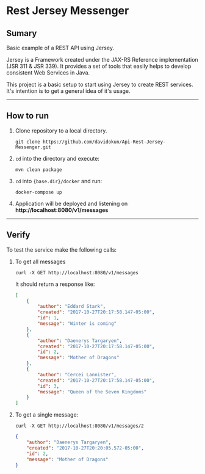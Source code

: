 # Rest Jersey Messenger

## Sumary

Basic example of a REST API using Jersey.
 
Jersey is a Framework created under the JAX-RS Reference implementation (JSR 311 & JSR 339).
It provides a set of tools that easily helps to develop consistent Web Services in Java.

This project is a basic setup to start using Jersey to create REST services. It's intention is to get a general idea of it's usage.

---

## How to run

1. Clone repository to a local directory.

    `git clone https://github.com/davidokun/Api-Rest-Jersey-Messenger.git`
    
2. `cd` into the directory and execute:

    `mvn clean package`
    
3. `cd` into `{base.dir}/docker` and run:

    `docker-compose up`
    
4. Application will be deployed and listening on  **http://localhost:8080/v1/messages**

---

## Verify

To test the service make the following calls:

1. To get all messages
    
    `curl -X GET http://localhost:8080/v1/messages`

    It should return a response like:
    
    ```Json
    [
        {
            "author": "Eddard Stark",
            "created": "2017-10-27T20:17:58.147-05:00",
            "id": 1,
            "message": "Winter is coming"
        },
        {
            "author": "Daenerys Targaryen",
            "created": "2017-10-27T20:17:58.147-05:00",
            "id": 2,
            "message": "Mother of Dragons"
        },
        {
            "author": "Cercei Lannister",
            "created": "2017-10-27T20:17:58.147-05:00",
            "id": 3,
            "message": "Queen of the Seven Kingdoms"
        }
    ]
    ```
    
2. To get a single message:

    `curl -X GET http://localhost:8080/v1/messages/2`
    
    ```Json
    {
        "author": "Daenerys Targaryen",
        "created": "2017-10-27T20:20:05.572-05:00",
        "id": 2,
        "message": "Mother of Dragons"
    }
    ```
    
 

